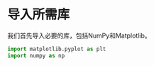 # 导入所需库

我们首先导入必要的库，包括NumPy和Matplotlib。

```python
import matplotlib.pyplot as plt
import numpy as np
```
